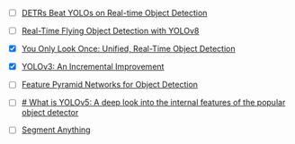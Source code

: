 - [ ] [DETRs Beat YOLOs on Real-time Object Detection](https://arxiv.org/pdf/2304.08069)
- [ ] [Real-Time Flying Object Detection with YOLOv8](https://arxiv.org/pdf/2305.09972)
- [x] [You Only Look Once: Unified, Real-Time Object Detection](https://arxiv.org/pdf/1506.02640)
- [x] [YOLOv3: An Incremental Improvement](https://arxiv.org/pdf/1804.02767)
- [ ] [Feature Pyramid Networks for Object Detection](https://arxiv.org/pdf/1612.03144)
- [ ] [# What is YOLOv5: A deep look into the internal features of the popular object detector](https://arxiv.org/pdf/2407.20892v1)
- [ ] [Segment Anything](https://arxiv.org/pdf/2304.02643)


